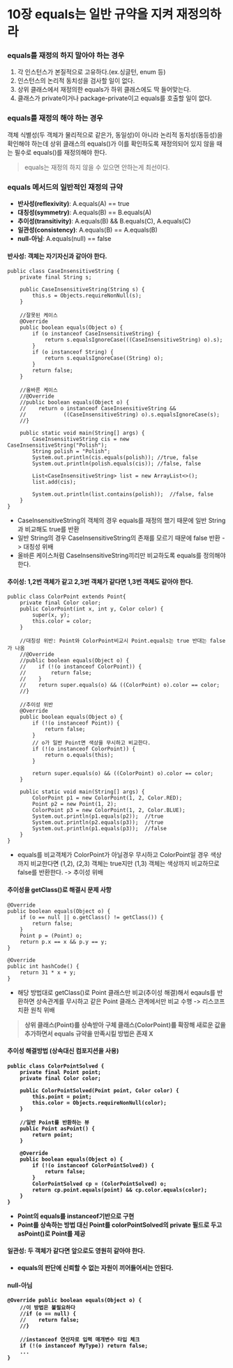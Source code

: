 # 10장 equals는 일반 규약을 지켜 재정의하라
### equals를 재정의 하지 말아야 하는 경우
1. 각 인스턴스가 본질적으로 고유하다.(ex.싱글턴, enum 등)
2. 인스턴스의 논리적 동치성을 검사할 일이 없다.
3. 상위 클래스에서 재정의한 equals가 하위 클래스에도 딱 들어맞는다.
4. 클래스가 private이거나 package-private이고 equals를 호출할 일이 없다.

### equals를 재정의 해야 하는 경우
객체 식별성(두 객체가 물리적으로 같은가, 동일성)이 아니라 논리적 동치성(동등성)을 확인해야 하는데 상위 클래스의 equals()가 이를 확인하도록 재정의되어 있지 않을 때는 필수로 equals()를 재정의해야 한다.

> equals는 재정의 하지 않을 수 있으면 안하는게 최선이다.


### equals 메서드의 일반적인 재정의 규약
* <b>반사성(reflexivity)</b>: A.equals(A) == true
* <b>대칭성(symmetry)</b>: A.equals(B) == B.equals(A)
* <b>추이성(transitivity)</b>: A.equals(B) && B.equals(C), A.equals(C)
* <b>일관성(consistency)</b>: A.equals(B) == A.equals(B)
* <b>null-아님</b>: A.equals(null) == false

#### 반사성: 객체는 자기자신과 같아야 한다.
```
public class CaseInsensitiveString {
    private final String s;

    public CaseInsensitiveString(String s) {
        this.s = Objects.requireNonNull(s);
    }

    //잘못된 케이스
    @Override
    public boolean equals(Object o) {
        if (o instanceof CaseInsensitiveString) {
            return s.equalsIgnoreCase(((CaseInsensitiveString) o).s);
        }
        if (o instanceof String) {
            return s.equalsIgnoreCase((String) o);
        }
        return false;
    }
    
    //올바른 케이스
    //@Override
    //public boolean equals(Object o) {
    //    return o instanceof CaseInsensitiveString &&
    //            ((CaseInsensitiveString) o).s.equalsIgnoreCase(s);
    //}

    public static void main(String[] args) {
        CaseInsensitiveString cis = new CaseInsensitiveString("Polish");
        String polish = "Polish";
        System.out.println(cis.equals(polish)); //true, false
        System.out.println(polish.equals(cis)); //false, false

        List<CaseInsensitiveString> list = new ArrayList<>();
        list.add(cis);

        System.out.println(list.contains(polish));  //false, false
    }
}
```
* CaseInsensitiveString의 객체의 경우 equals를 재정의 했기 때문에 일반 String과 비교해도 true를 반환
* 일반 String의 경우 CaseInsensitiveString의 존재를 모르기 때문에 false 반환 -> 대칭성 위배
* 올바른 케이스처럼 CaseInsensitiveString끼리만 비교하도록 equals를 정의해야한다.

#### 추이성: 1,2번 객체가 같고 2,3번 객체가 같다면 1,3번 객체도 같아야 한다.
```
public class ColorPoint extends Point{
    private final Color color;
    public ColorPoint(int x, int y, Color color) {
        super(x, y);
        this.color = color;
    }
    
    //대칭성 위반: Point와 ColorPoint비교시 Point.equals는 true 반대는 false가 나옴
    //@Override
    //public boolean equals(Object o) {
    //    if (!(o instanceof ColorPoint)) {
    //        return false;
    //    }
    //    return super.equals(o) && ((ColorPoint) o).color == color;
    //}

    //추이성 위반
    @Override
    public boolean equals(Object o) {
        if (!(o instanceof Point)) {
            return false;
        }
        // o가 일반 Point면 색상을 무시하고 비교한다.
        if (!(o instanceof ColorPoint)) {
            return o.equals(this);
        }

        return super.equals(o) && ((ColorPoint) o).color == color;
    }

    public static void main(String[] args) {
        ColorPoint p1 = new ColorPoint(1, 2, Color.RED);
        Point p2 = new Point(1, 2);
        ColorPoint p3 = new ColorPoint(1, 2, Color.BLUE);
        System.out.println(p1.equals(p2));  //true
        System.out.println(p2.equals(p3));  //true
        System.out.println(p1.equals(p3));  //false
    }
}
```
* equals를 비교객체가 ColorPoint가 아닐경우 무시하고 ColorPoint일 경우 색상까지 비교한다면 (1,2), (2,3) 객체는 true지만 (1,3) 객체는 색상까지 비교하므로 false를 반환한다. -> 추이성 위배 
#### 추이성을 getClass()로 해결시 문제 사항
```
@Override
public boolean equals(Object o) {
    if (o == null || o.getClass() != getClass()) {
        return false;
    }
    Point p = (Point) o;
    return p.x == x && p.y == y;
}

@Override
public int hashCode() {
    return 31 * x + y;
}
```
* 해당 방법대로 getClass()로 Point 클래스만 비교(추이성 해결)해서 eqauls를 반환하면 상속관계를 무시하고 같은 Point 클래스 관계에서만 비교 수행
-> 리스코프 치환 원칙 위배 
> <b>상위 클래스(Point)를 상속받아 구체 클래스(ColorPoint)를 확장해 새로운 값을 추가하면서 equals 규약을 만족시킬 방법은 존재 X<b/>
#### 추이성 해결방법 (상속대신 컴포지션을 사용)
```
public class ColorPointSolved {
    private final Point point;
    private final Color color;
    
    public ColorPointSolved(Point point, Color color) {
        this.point = point;
        this.color = Objects.requireNonNull(color);
    }

    //일반 Point를 반환하는 뷰
    public Point asPoint() {
        return point;
    }

    @Override
    public boolean equals(Object o) {
        if (!(o instanceof ColorPointSolved)) {
            return false;
        }
        ColorPointSolved cp = (ColorPointSolved) o;
        return cp.point.equals(point) && cp.color.equals(color);
    }
}
```
* Point의 equals를 instanceof기반으로 구현
* Point를 상속하는 방법 대신 Point를 colorPointSolved의 private 필드로 두고 asPoint()로 Point를 제공

#### 일관성: 두 객체가 같다면 앞으로도 영원히 같아야 한다.
* equals의 판단에 신뢰할 수 없는 자원이 끼어들어서는 안된다.

#### null-아님
```
@Override public boolean equals(Object o) {
    //이 방법은 불필요하다
    //if (o == null) {
    //    return false;
    //}
    
    //instanceof 연산자로 입력 매개변수 타입 체크    
    if (!(o instanceof MyType)) return false;
    ...
}
```